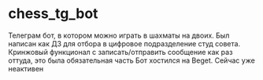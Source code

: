 # chess_tg_bot
Телеграм бот, в котором можно играть в шахматы на двоих. Был написан как ДЗ для отбора в цифровое подразделение студ совета. Кринжовый функционал с записать/отправить сообщение как раз оттуда, это была обязательная часть
Бот хостился на Beget. Сейчас уже неактивен
